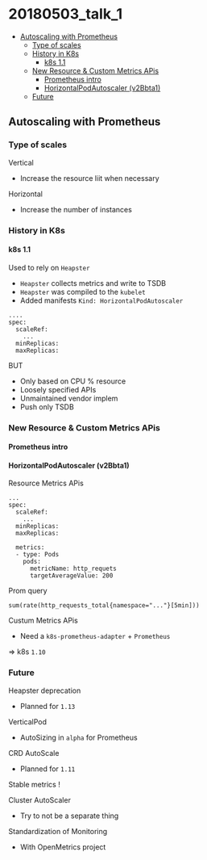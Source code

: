 # 20180503_talk_1

<!-- MarkdownTOC -->

- [Autoscaling with Prometheus](#autoscaling-with-prometheus)
  - [Type of scales](#type-of-scales)
  - [History in K8s](#history-in-k8s)
    - [k8s 1.1](#k8s-11)
  - [New Resource & Custom Metrics APis](#new-resource--custom-metrics-apis)
    - [Prometheus intro](#prometheus-intro)
    - [HorizontalPodAutoscaler \(v2Bbta1\)](#horizontalpodautoscaler-v2bbta1)
  - [Future](#future)

<!-- /MarkdownTOC -->



## Autoscaling with Prometheus

### Type of scales

Vertical
* Increase the resource liit when necessary

Horizontal
* Increase the number of instances



### History in K8s

#### k8s 1.1

Used to rely on `Heapster`
* `Heapster` collects metrics and write to TSDB
* `Heapster` was compiled to the `kubelet`
* Added manifests `Kind: HorizontalPodAutoscaler`

```
....
spec:
  scaleRef:
    ...
  minReplicas:
  maxReplicas:
```

BUT
* Only based on CPU % resource
* Loosely specified APIs
* Unmaintained vendor implem
* Push only TSDB



### New Resource & Custom Metrics APis

#### Prometheus intro

#### HorizontalPodAutoscaler (v2Bbta1)

Resource Metrics APis
```
...
spec:
  scaleRef:
    ...
  minReplicas:
  maxReplicas:

  metrics:
  - type: Pods
    pods:
      metricName: http_requets
      targetAverageValue: 200

```

Prom query
```
sum(rate(http_requests_total{namespace="..."}[5min]))
```


Custum Metrics APis
* Need a `k8s-prometheus-adapter` + `Prometheus`

=> k8s `1.10`



### Future

Heapster deprecation
* Planned for `1.13`

VerticalPod
* AutoSizing in `alpha` for Prometheus

CRD AutoScale
* Planned for `1.11`

Stable metrics !

Cluster AutoScaler
* Try to not be a separate thing

Standardization of Monitoring
* With OpenMetrics project
